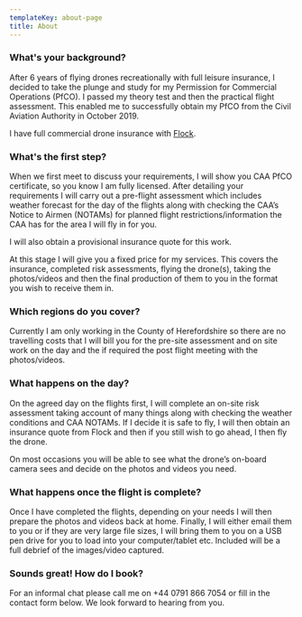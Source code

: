 ```yaml
---
templateKey: about-page
title: About
---
```

### What's your background?

After 6 years of flying drones recreationally with full leisure insurance, I decided to take the plunge and study for my Permission for Commercial Operations (PfCO).  I passed my theory test and then the practical  flight assessment.  This enabled me to successfully obtain my PfCO from the Civil Aviation Authority in October 2019. 

I have full commercial drone insurance with [Flock](https://flockcover.com/).

### What's the first step?

When we first meet to discuss your requirements, I will show you CAA PfCO certificate, so you know I am fully licensed.  After detailing your requirements I will carry out a pre-flight assessment which includes weather forecast for the day of the flights along with checking the CAA’s Notice to Airmen (NOTAMs) for planned flight restrictions/information the CAA has for the area I will fly in for you. 

I will also obtain a provisional insurance quote for this work.  

At this stage I will give you a fixed price for my services. This covers the insurance, completed risk assessments, flying the drone(s), taking the photos/videos and then the final production of them to you in the format you wish to receive them in. 

### Which regions do you cover?

Currently I am only working  in the County of Herefordshire so there are no travelling costs that I will bill you for the pre-site assessment and on site work on the day and the if required the post flight meeting with the photos/videos. 

### What happens on the day?

On the agreed day on the flights first, I will complete an on-site risk assessment taking account of many things along with checking the weather conditions and CAA NOTAMs. If I decide it is safe to fly, I will then obtain an insurance quote from Flock and then if you still wish to go ahead, I then fly the drone. 

On most occasions you will be able to see what the drone’s on-board camera sees and decide on the photos and videos you need. 

### What happens once the flight is complete?

Once I have completed the flights, depending on your needs I will then prepare the photos and videos back at home.  Finally, I will either email them to you or if they are very large file sizes, I will bring them to you on a USB pen drive for you to load into your computer/tablet etc. Included will be a full debrief of the images/video captured.

### Sounds great! How do I book?

For an informal chat please call me on +44 0791 866 7054 or fill in the contact form below. We look forward to hearing from you.
